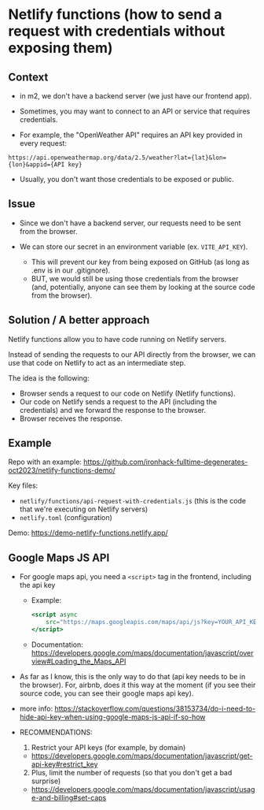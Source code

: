 

# Netlify functions (how to send a request with credentials without exposing them)


## Context

- in m2, we don't have a backend server (we just have our frontend app).

- Sometimes, you may want to connect to an API or service that requires credentials.

- For example, the "OpenWeather API" requires an API key provided in every request:

`https://api.openweathermap.org/data/2.5/weather?lat={lat}&lon={lon}&appid={API key}`


- Usually, you don't want those credentials to be exposed or public.



## Issue

- Since we don't have a backend server, our requests need to be sent from the browser.

- We can store our secret in an environment variable (ex. `VITE_API_KEY`). 
  - This will prevent our key from being exposed on GitHub (as long as .env is in our .gitignore).
  - BUT, we would still be using those credentials from the browser (and, potentially, anyone can see them by looking at the source code from the browser).



## Solution / A better approach

Netlify functions allow you to have code running on Netlify servers.

Instead of sending the requests to our API directly from the browser, we can use that code on Netlify to act as an intermediate step.


The idea is the following:
- Browser sends a request to our code on Netlify (Netlify functions).
- Our code on Netlify sends a request to the API (including the credentials) and we forward the response to the browser.
- Browser receives the response.


## Example

Repo with an example:
https://github.com/ironhack-fulltime-degenerates-oct2023/netlify-functions-demo/

Key files:
- `netlify/functions/api-request-with-credentials.js` (this is the code that we're executing on Netlify servers)
- `netlify.toml` (configuration)


Demo: https://demo-netlify-functions.netlify.app/



<!-- 

For debugging / testing:

- This request will not work: https://api.openweathermap.org/data/2.5/weather?q=amsterdam&appid=${API_KEY}&units=metric

- This request will work: https://demo-netlify-functions.netlify.app/.netlify/functions/api-request-with-credentials

 -->



## Google Maps JS API


- For google maps api, you need a `<script>` tag in the frontend, including the api key

  - Example: 

    ```jsx
    <script async
        src="https://maps.googleapis.com/maps/api/js?key=YOUR_API_KEY&callback=initMap">
    </script>
    ```

  - Documentation: https://developers.google.com/maps/documentation/javascript/overview#Loading_the_Maps_API


- As far as I know, this is the only way to do that (api key needs to be in the browser). For, airbnb, does it this way at the moment (if you see their source code, you can see their google maps api key).

- more info: https://stackoverflow.com/questions/38153734/do-i-need-to-hide-api-key-when-using-google-maps-js-api-if-so-how


- RECOMMENDATIONS:
  1. Restrict your API keys (for example, by domain)
    - https://developers.google.com/maps/documentation/javascript/get-api-key#restrict_key
  2. Plus, limit the number of requests (so that you don't get a bad surprise)
    - https://developers.google.com/maps/documentation/javascript/usage-and-billing#set-caps







